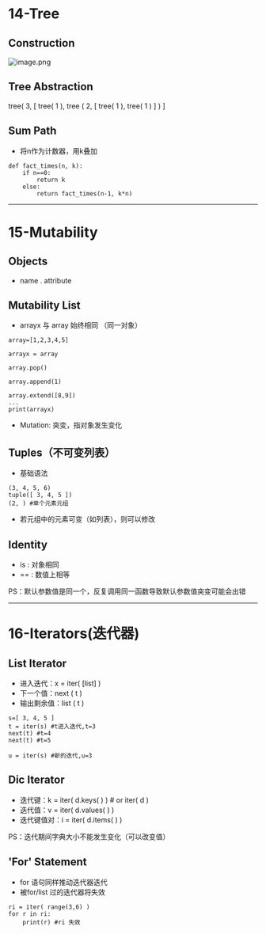 # 14-Tree
## Construction
![image.png](https://cdn.jsdelivr.net/gh/LittleFish0403/Image@main/202401031116553.png)

## Tree Abstraction
tree( 3, \[ tree( 1 ), tree ( 2, \[ tree( 1 ), tree( 1 ) ] ) ]

## Sum Path

- 将n作为计数器，用k叠加
```
def fact_times(n, k):
	if n==0:
		return k
	else:
		return fact_times(n-1, k*n)
```


---
# 15-Mutability
## Objects
- name . attribute

## Mutability List
- arrayx 与 array 始终相同 （同一对象）
```
array=[1,2,3,4,5]

arrayx = array

array.pop()

array.append(1)

array.extend([8,9])
...
print(arrayx)
```

- Mutation: 突变，指对象发生变化

## Tuples（不可变列表）

- 基础语法
```
(3, 4, 5, 6)
tuple([ 3, 4, 5 ])
(2, ) #单个元素元组
```

- 若元组中的元素可变（如列表），则可以修改

## Identity
- is : 对象相同
- == : 数值上相等

PS：默认参数值是同一个，反复调用同一函数导致默认参数值突变可能会出错



---
# 16-Iterators(迭代器)
## List Iterator
- 进入迭代：x = iter( \[list] ) 
- 下一个值：next ( t )
- 输出剩余值：list ( t )
```
s=[ 3, 4, 5 ]
t = iter(s) #t进入迭代,t=3
next(t) #t=4
next(t) #t=5

u = iter(s) #新的迭代,u=3
```

## Dic Iterator 
- 迭代键：k = iter( d.keys( ) )  # or iter( d )
- 迭代值：v = iter( d.values( ) )
- 迭代键值对：i = iter( d.items( ) )

PS：迭代期间字典大小不能发生变化（可以改变值）

## 'For' Statement
- for 语句同样推动迭代器迭代
- 被for/list 过的迭代器将失效
```
ri = iter( range(3,6) )
for r in ri:
	print(r) #ri 失效
```


